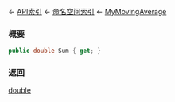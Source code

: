 ← [API索引](Api-Index) ← [命名空间索引](Namespace-Index) ← [MyMovingAverage](VRageMath.MyMovingAverage)

### 概要

```csharp
public double Sum { get; }
```

### 返回

[double](https://docs.microsoft.com/en-us/dotnet/api/System.Double?view=netframework-4.6)

